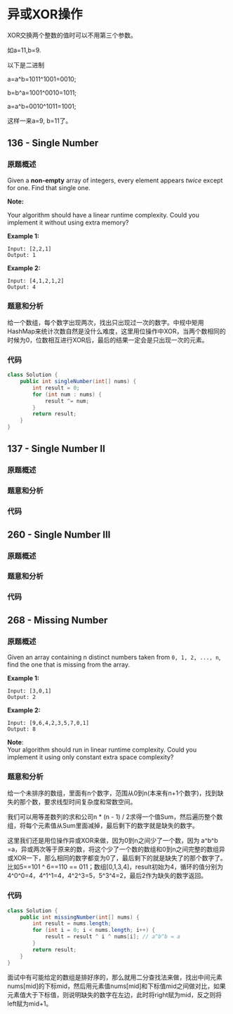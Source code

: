 # 异或XOR操作

XOR交换两个整数的值时可以不用第三个参数。 

如a=11,b=9.

以下是二进制 

a=a^b=1011^1001=0010; 

b=b^a=1001^0010=1011; 

a=a^b=0010^1011=1001; 

这样一来a=9, b=11了。

## 136 - Single Number

### 原题概述

Given a **non-empty** array of integers, every element appears _twice_ except for one. Find that single one.

**Note:**

Your algorithm should have a linear runtime complexity. Could you implement it without using extra memory?

**Example 1:**

```text
Input: [2,2,1]
Output: 1
```

**Example 2:**

```text
Input: [4,1,2,1,2]
Output: 4
```

### 题意和分析

给一个数组，每个数字出现两次，找出只出现过一次的数字。中规中矩用HashMap来统计次数自然是没什么难度，这里用位操作中XOR，当两个数相同的时候为0，位数相互进行XOR后，最后的结果一定会是只出现一次的元素。

### 代码

```java
class Solution {
    public int singleNumber(int[] nums) {
        int result = 0;
        for (int num : nums) {
            result ^= num;
        }
        return result;
    }
}
```

## 137 - Single Number II

### 原题概述 <a id="yuan-ti-gai-shu"></a>

### 题意和分析 <a id="ti-yi-he-fen-xi"></a>

### 代码 <a id="dai-ma"></a>

## 260 - Single Number III

### 原题概述 <a id="yuan-ti-gai-shu"></a>

### 题意和分析 <a id="ti-yi-he-fen-xi"></a>

### 代码 <a id="dai-ma"></a>

## 268 - Missing Number

### 原题概述

Given an array containing n distinct numbers taken from `0, 1, 2, ..., n`, find the one that is missing from the array.

**Example 1:**

```text
Input: [3,0,1]
Output: 2
```

**Example 2:**

```text
Input: [9,6,4,2,3,5,7,0,1]
Output: 8
```

**Note**:  
Your algorithm should run in linear runtime complexity. Could you implement it using only constant extra space complexity?

### 题意和分析

给一个未排序的数组，里面有n个数字，范围从0到n\(本来有n+1个数字\)，找到缺失的那个数，要求线型时间复杂度和常数空间。

我们可以用等差数列的求和公司n \* \(n - 1\) / 2求得一个值Sum，然后遍历整个数组，将每个元素值从Sum里面减掉，最后剩下的数字就是缺失的数字。

这里我们还是用位操作异或XOR来做，因为0到n之间少了一个数，因为 a^b^b =a，异或两次等于原来的数，将这个少了一个数的数组和0到n之间完整的数组异或XOR一下，那么相同的数字都变为0了，最后剩下的就是缺失了的那个数字了。比如5==101 ^ 6==110 == 011；数组\[0,1,3,4\]，result初始为4，循环的值分别为4^0^0=4，4^1^1=4，4^2^3=5，5^3^4=2，最后2作为缺失的数字返回。

### 代码

```java
class Solution {
    public int missingNumber(int[] nums) {
        int result = nums.length;
        for (int i = 0; i < nums.length; i++) {
            result = result ^ i ^ nums[i]; // a^b^b = a
        }
        return result;
    }
}
```

面试中有可能给定的数组是排好序的，那么就用二分查找法来做，找出中间元素nums\[mid\]的下标mid，然后用元素值nums\[mid\]和下标值mid之间做对比，如果元素值大于下标值，则说明缺失的数字在左边，此时将right赋为mid，反之则将left赋为mid+1。

